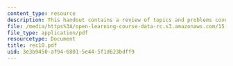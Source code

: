 ```yaml
---
content_type: resource
description: This handout contains a review of topics and problems covered in class.
file: /media/https%3A/open-learning-course-data-rc.s3.amazonaws.com/15-084j-nonlinear-programming-spring-2004/3e3b9450af9468015e445f1d623bdff9_rec10.pdf
file_type: application/pdf
resourcetype: Document
title: rec10.pdf
uid: 3e3b9450-af94-6801-5e44-5f1d623bdff9
---
```

